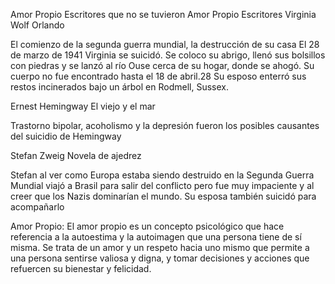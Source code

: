 Amor Propio
Escritores que no se tuvieron Amor Propio
Escritores
Virginia Wolf
  Orlando

El comienzo de la segunda guerra mundial, la destrucción de su casa El 28 de marzo de 1941 Virginia se suicidó. Se coloco su abrigo, llenó sus bolsillos con piedras y se lanzó al río Ouse cerca de su hogar, donde se ahogó. Su cuerpo no fue encontrado hasta el 18 de abril.28​ Su esposo enterró sus restos incinerados bajo un árbol en Rodmell, Sussex.

Ernest Hemingway
  El viejo y el mar

Trastorno bipolar, acoholismo y la depresión fueron los posibles causantes del suicidio de Hemingway

Stefan Zweig
 Novela de ajedrez

Stefan al ver como Europa estaba siendo destruido en la Segunda Guerra Mundial viajó a Brasil para salir del conflicto pero fue muy impaciente y al creer que los Nazis dominarían el mundo. Su esposa también suicidó para acompañarlo

Amor Propio:
El amor propio es un concepto psicológico que hace referencia a la autoestima y la autoimagen que una persona tiene de sí misma. Se trata de un amor y un respeto hacia uno mismo que permite a una persona sentirse valiosa y digna, y tomar decisiones y acciones que refuercen su bienestar y felicidad.
